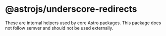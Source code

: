 # @astrojs/underscore-redirects

These are internal helpers used by core Astro packages. This package does not follow semver and should not be used externally.
